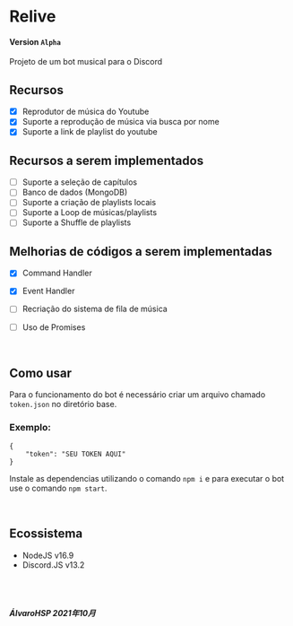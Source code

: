 # Relive
#### Version `Alpha`

Projeto de um bot musical para o Discord

## Recursos

- [x] Reprodutor de música do Youtube
- [x] Suporte a reprodução de música via busca por nome
- [x] Suporte a link de playlist do youtube

## Recursos a serem implementados

- [ ] Suporte a seleção de capítulos
- [ ] Banco de dados (MongoDB)
- [ ] Suporte a criação de playlists locais
- [ ] Suporte a Loop de músicas/playlists
- [ ] Suporte a Shuffle de playlists

## Melhorias de códigos a serem implementadas

- [X] Command Handler
- [X] Event Handler
- [ ] Recriação do sistema de fila de música
- [ ] Uso de Promises


<br>

## Como usar

Para o funcionamento do bot é necessário criar um arquivo chamado `token.json` no diretório base.

### Exemplo:
`{`<br>
`    "token": "SEU TOKEN AQUI"`<br>
`}`<br>


Instale as dependencias utilizando o comando `npm i` e para executar o bot use o comando `npm start`.

<br>

## Ecossistema

- NodeJS v16.9
- Discord.JS v13.2

<br><br>

#### *ÁlvaroHSP 2021年10月*